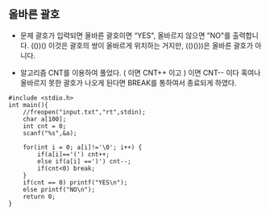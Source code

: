 ## 올바른 괄호 
* 문제 
괄호가 입력되면 올바른 괄호이면 “YES", 올바르지 않으면 ”NO"를 출력합니다.
(())() 이것은 괄호의 쌍이 올바르게 위치하는 거지만, (()()))은 올바른 괄호가 아니다.

* 알고리즘
CNT를 이용하여 풀었다. ( 이면 CNT++ 이고 ) 이면 CNT-- 이다 
혹여나 올바르지 못한 괄호가 나오게 된다면 BREAK를 통하여서 종료되게 하였다. 

```
#include <stdio.h>
int main(){
	//freopen("input.txt","rt",stdin);	
	char a[100];
	int cnt = 0;
	scanf("%s",&a);
	
	for(int i = 0; a[i]!='\0'; i++) {
		if(a[i]=='(') cnt++;
		else if(a[i] ==')') cnt--;		
		if(cnt<0) break;
	}
	if(cnt == 0) printf("YES\n");
	else printf("NO\n");
	return 0;	
}
```
